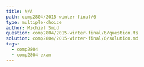 ```yaml
---
title: N/A
path: comp2804/2015-winter-final/6
type: multiple-choice
author: Michiel Smid
question: comp2804/2015-winter-final/6/question.ts
solution: comp2804/2015-winter-final/6/solution.md
tags:
  - comp2804
  - comp2804-exam
---
```

